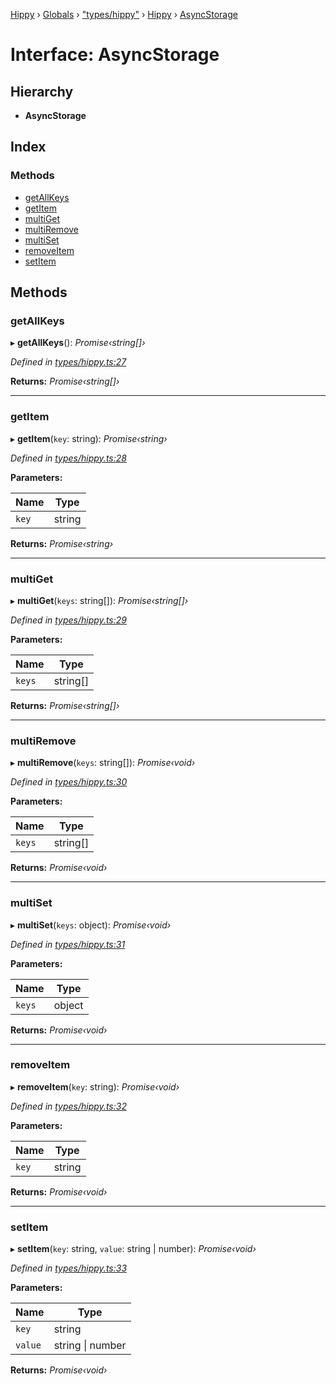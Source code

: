 [Hippy](../README.md) › [Globals](../globals.md) › ["types/hippy"](../modules/_types_hippy_.md) › [Hippy](../modules/_types_hippy_.hippy.md) › [AsyncStorage](_types_hippy_.hippy.asyncstorage.md)

# Interface: AsyncStorage

## Hierarchy

* **AsyncStorage**

## Index

### Methods

* [getAllKeys](_types_hippy_.hippy.asyncstorage.md#getallkeys)
* [getItem](_types_hippy_.hippy.asyncstorage.md#getitem)
* [multiGet](_types_hippy_.hippy.asyncstorage.md#multiget)
* [multiRemove](_types_hippy_.hippy.asyncstorage.md#multiremove)
* [multiSet](_types_hippy_.hippy.asyncstorage.md#multiset)
* [removeItem](_types_hippy_.hippy.asyncstorage.md#removeitem)
* [setItem](_types_hippy_.hippy.asyncstorage.md#setitem)

## Methods

###  getAllKeys

▸ **getAllKeys**(): *Promise‹string[]›*

*Defined in [types/hippy.ts:27](https://github.com/jeromehan/Hippy/blob/6216275/types/hippy.ts#L27)*

**Returns:** *Promise‹string[]›*

___

###  getItem

▸ **getItem**(`key`: string): *Promise‹string›*

*Defined in [types/hippy.ts:28](https://github.com/jeromehan/Hippy/blob/6216275/types/hippy.ts#L28)*

**Parameters:**

Name | Type |
------ | ------ |
`key` | string |

**Returns:** *Promise‹string›*

___

###  multiGet

▸ **multiGet**(`keys`: string[]): *Promise‹string[]›*

*Defined in [types/hippy.ts:29](https://github.com/jeromehan/Hippy/blob/6216275/types/hippy.ts#L29)*

**Parameters:**

Name | Type |
------ | ------ |
`keys` | string[] |

**Returns:** *Promise‹string[]›*

___

###  multiRemove

▸ **multiRemove**(`keys`: string[]): *Promise‹void›*

*Defined in [types/hippy.ts:30](https://github.com/jeromehan/Hippy/blob/6216275/types/hippy.ts#L30)*

**Parameters:**

Name | Type |
------ | ------ |
`keys` | string[] |

**Returns:** *Promise‹void›*

___

###  multiSet

▸ **multiSet**(`keys`: object): *Promise‹void›*

*Defined in [types/hippy.ts:31](https://github.com/jeromehan/Hippy/blob/6216275/types/hippy.ts#L31)*

**Parameters:**

Name | Type |
------ | ------ |
`keys` | object |

**Returns:** *Promise‹void›*

___

###  removeItem

▸ **removeItem**(`key`: string): *Promise‹void›*

*Defined in [types/hippy.ts:32](https://github.com/jeromehan/Hippy/blob/6216275/types/hippy.ts#L32)*

**Parameters:**

Name | Type |
------ | ------ |
`key` | string |

**Returns:** *Promise‹void›*

___

###  setItem

▸ **setItem**(`key`: string, `value`: string | number): *Promise‹void›*

*Defined in [types/hippy.ts:33](https://github.com/jeromehan/Hippy/blob/6216275/types/hippy.ts#L33)*

**Parameters:**

Name | Type |
------ | ------ |
`key` | string |
`value` | string &#124; number |

**Returns:** *Promise‹void›*

